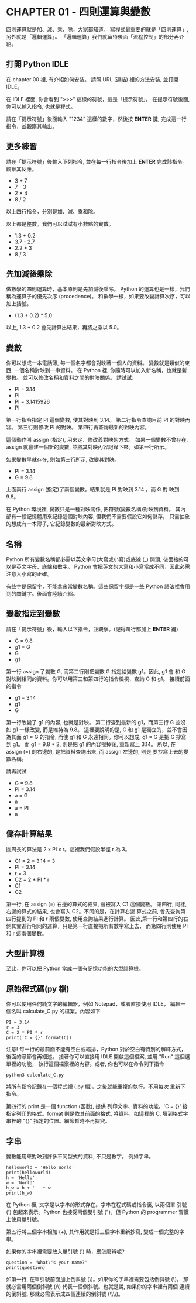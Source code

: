 # CHAPTER 01 - 四則運算與變數

四則運算就是加、減、乘、除，大家都知道。
寫程式最重要的就是「四則運算」, 另外就是「邏輯運算」。
「邏輯運算」我們就留待後面「流程控制」的部分再介紹。

## 打開 Python IDLE
在 chapter 00 裡, 有介紹如何安裝。
請照 URL (連結) 裡的方法安裝, 並打開 IDLE。

在 IDLE 裡面, 你會看到 ">>>" 這樣的符號，這是「提示符號」。
在提示符號後面, 你可以輸入指令, 也就是程式。

請在「提示符號」後面輸入 "1234" 這樣的數字，然後按 **ENTER** 鍵,
完成這一行指令，並觀察其輸出。

## 更多練習

請在「提示符號」後輸入下列指令, 並在每一行指令後加上 **ENTER** 完成該指令。
觀察其反應。

 - 3 + 7
 - 7 - 3
 - 2 * 4
 - 8 / 2

以上四行指令，分別是加、減、乘和除。

以上都是整數。我們可以試試有小數點的實數。

 - 1.3 + 0.2
 - 3.7 - 2.7
 - 2.2 * 3
 - 8 / 3

## 先加減後乘除

做數學的四則運算時，基本原則是先加減後乘除。
Python 的運算也是一樣，我們稱為運算子的優先次序 (procedence)。
和數學一樣，如果要改變計算次序，可以加上括號。

 - (1.3 + 0.2) * 5.0

以上, 1.3 + 0.2 會先計算出結果，再將之乘以 5.0。

## 變數

你可以想成一本電話薄, 每一個名字都會對映著一個人的資料。
變數就是類似的東西, 一個名稱對映到一串資料。
在 Python 裡, 你隨時可以加入新名稱，也就是新變數。
並可以修改名稱和資料之間的對映關係。
請試試:

 - PI = 3.14
 - PI
 - PI = 3.1415926
 - PI

第一行指令指定 PI 這個變數, 使其對映到 3.14。
第二行指令查詢目前 PI 的對映內容。
第三行則修改 PI 的對映。
第四行再查詢最新的對映內容。

這個動作叫 assign (指定), 用來定、修改義對映的方式。
如果一個變數不曾存在, assign 就會建一個新的變數,
並將其對映內容記錄下來。如第一行所示。

如果變數早就存在, 則如第三行所示, 改變其對映。

 - PI = 3.14
 - G = 9.8

上面兩行 assign (指定)了兩個變數。結果就是 PI 對映到 3.14 ，而 G 對
映到 9.8。

在 Python 環境裡, 變數只是一種對映關係, 把符號(變數名稱)對映到資料。
其內部有一段記憶體用來記錄這個對映內容, 但我們不需要假設它如何儲存，
只需抽象的想成有一本簿子, 它紀錄變數的最新對映方式。

## 名稱

Python 所有變數名稱都必需以英文字母(大寫或小寫)或底線 (_) 開頭,
後面接的可以是英文字母、底線和數字。
Python 會把英文的大寫和小寫當成不同，因此必需注意大小寫的正確。

有些字是保留字，不能拿來當變數名稱。這些保留字都是一些 Python
語法裡會用到的關鍵字。後面會陸續介紹。

## 變數指定到變數

請在「提示符號」後，輸入以下指令，並觀察。(記得每行都加上 **ENTER** 鍵)

 - G = 9.8
 - g1 = G
 - G
 - g1

第一行 assign 了變數 G, 而第二行則把變數 G 指定給變數 g1。因此, g1 會
和 G 對映到相同的資料。你可以用第三和第四行的指令檢視、查詢 G 和 g1。
接續前面的指令

 - g1 = 3.14
 - g1
 - G

第一行改變了 g1 的內容, 也就是對映。
第二行查到最新的 g1，而第三行 G 並沒如 g1 一樣改變, 而是維持為 9.8。
這裡要說明的是, G 和 g1 是獨立的，並不會因為其面 g1 = G 的指令,
而使 g1 和 G 永遠相同。你可以想成, g1 = G 是把 G 抄寫到 g1。
而 g1 = 9.8 * 2, 則是把 g1 的內容擦掉後, 重新寫上 3.14。
所以, 在 assign (=) 的右邊的, 是把資料查詢出來, 而 assign 左邊的, 則是
要抄寫上去的變數名稱。

請再試試
 - G = 9.8
 - PI = 3.14
 - a = G
 - a
 - a = PI
 - a

## 儲存計算結果

圓周長的算法是 2 x PI x r。這裡我們假設半徑 r 為 3。

- C1 = 2 * 3.14 * 3
 - PI = 3.14
 - r = 3
 - C2 = 2 * PI * r
 - C1
 - C2

第一行, 在 assign (=) 右邊的算式的結果, 會被寫入 C1 這個變數。
第四行, 同樣, 右邊的算式的結果, 也會寫入 C2。不同的是，在計算右邊
算式之前, 會先查詢第四行提到的 PI 和 r 兩個變數, 使用查詢結果進行計算。
因此,第一行和第四行的右側其實進行相同的運算，只是第一行直接把所有數字寫上去，
而第四行則使用 PI 和 r 這兩個變數。

## 大型計算機

至此，你可以把 Python 當成一個有記憶功能的大型計算機。

## 原始程式碼(py 檔)

你可以使用任何純文字的編輯器，例如 Notepad，或者直接使用 IDLE，
編輯一個名叫
calculate_C.py 的檔案。內容如下

    PI = 3.14
    r = 3
    C = 2 * PI * r
    print('C = {}'.format(C))

注意! 每一行的最前面不能有空白或縮排，Python 對於空白有特別的解釋方式，
後面的章節會再細述。
接著你可以直接用 IDLE 開啟這個檔案, 並用 "Run" 這個選單裡的功能，
執行這個檔案裡的內容。或者, 你也可以在命令列下指令

    python3 calculate_C.py

將所有指令記錄在一個程式裡 (.py 檔)，之後就能重複的執行。不用每次
重新下指令。

第四行的 print 是一個 function (函數), 提供
列印文字、資料的功能。'C = {}' 接指定列印的格式。format
則是依其前面的格式, 將資料，如這裡的 C, 填到格式字串裡的 "{}"
指定的位置。細節暫時不再探究。

## 字串

變數能用來對映到許多不同型式的資料, 不只是數字。
例如字串。

    helloworld = 'Hello World'
    print(helloworld)
    h = 'Hello'
    w = 'World'
    h_w = h + ' ' + w
    print(h_w)

在 Python 裡, 文字是以字串的形式存在。字串在程式碼或指令裏, 以兩個單
引號 (') 包起來表示。Python 也接受兩個雙引號 (")，但 Python 的 programmer
習慣上使用單引號。

第五行將三個字串相加 (+), 其作用就是把三個字串重新抄寫, 變成一個完整的字串。

如果你的字串裡需要放入單引號 (') 時，應怎麼辨呢?

    question = 'What\'s your name?'
    print(question)

如第一行, 在單引號前面加上倒斜號 (\\)。如果你的字串裡需要包括倒斜號 (\\)，
那就必需用兩個倒斜號 (\\\\) 代表一個倒斜號。也就是說, 如果你的字串裡有兩個
連續的倒斜號, 那就必需表示成四個連續的倒斜號 (\\\\\\\\)。
